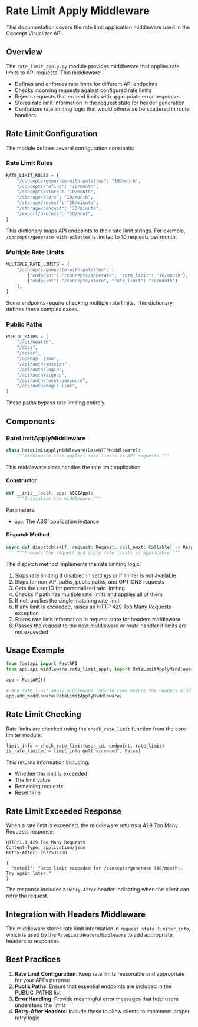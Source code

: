 # Rate Limit Apply Middleware

This documentation covers the rate limit application middleware used in the Concept Visualizer API.

## Overview

The `rate_limit_apply.py` module provides middleware that applies rate limits to API requests. This middleware:

- Defines and enforces rate limits for different API endpoints
- Checks incoming requests against configured rate limits
- Rejects requests that exceed limits with appropriate error responses
- Stores rate limit information in the request state for header generation
- Centralizes rate limiting logic that would otherwise be scattered in route handlers

## Rate Limit Configuration

The module defines several configuration constants:

### Rate Limit Rules

```python
RATE_LIMIT_RULES = {
    "/concepts/generate-with-palettes": "10/month",
    "/concepts/refine": "10/month",
    "/concepts/store": "10/month",
    "/storage/store": "10/month",
    "/storage/recent": "30/minute",
    "/storage/concept": "30/minute",
    "/export/process": "50/hour",
}
```

This dictionary maps API endpoints to their rate limit strings. For example, `/concepts/generate-with-palettes` is limited to 10 requests per month.

### Multiple Rate Limits

```python
MULTIPLE_RATE_LIMITS = {
    "/concepts/generate-with-palettes": [
        {"endpoint": "/concepts/generate", "rate_limit": "10/month"},
        {"endpoint": "/concepts/store", "rate_limit": "10/month"}
    ],
}
```

Some endpoints require checking multiple rate limits. This dictionary defines these complex cases.

### Public Paths

```python
PUBLIC_PATHS = [
    "/api/health",
    "/docs",
    "/redoc",
    "/openapi.json",
    "/api/auth/session",
    "/api/auth/login",
    "/api/auth/signup",
    "/api/auth/reset-password",
    "/api/auth/magic-link",
]
```

These paths bypass rate limiting entirely.

## Components

### RateLimitApplyMiddleware

```python
class RateLimitApplyMiddleware(BaseHTTPMiddleware):
    """Middleware that applies rate limits to API requests."""
```

This middleware class handles the rate limit application.

#### Constructor

```python
def __init__(self, app: ASGIApp):
    """Initialize the middleware."""
```

Parameters:
- `app`: The ASGI application instance

#### Dispatch Method

```python
async def dispatch(self, request: Request, call_next: Callable) -> Response:
    """Process the request and apply rate limits if applicable."""
```

The dispatch method implements the rate limiting logic:

1. Skips rate limiting if disabled in settings or if limiter is not available
2. Skips for non-API paths, public paths, and OPTIONS requests
3. Gets the user ID for personalized rate limiting
4. Checks if path has multiple rate limits and applies all of them
5. If not, applies the single matching rate limit
6. If any limit is exceeded, raises an HTTP 429 Too Many Requests exception
7. Stores rate limit information in request.state for headers middleware
8. Passes the request to the next middleware or route handler if limits are not exceeded

## Usage Example

```python
from fastapi import FastAPI
from app.api.middleware.rate_limit_apply import RateLimitApplyMiddleware

app = FastAPI()

# Add rate limit apply middleware (should come before the headers middleware)
app.add_middleware(RateLimitApplyMiddleware)
```

## Rate Limit Checking

Rate limits are checked using the `check_rate_limit` function from the core limiter module:

```python
limit_info = check_rate_limit(user_id, endpoint, rate_limit)
is_rate_limited = limit_info.get("exceeded", False)
```

This returns information including:
- Whether the limit is exceeded
- The limit value
- Remaining requests
- Reset time

## Rate Limit Exceeded Response

When a rate limit is exceeded, the middleware returns a 429 Too Many Requests response:

```
HTTP/1.1 429 Too Many Requests
Content-Type: application/json
Retry-After: 1672531200

{
  "detail": "Rate limit exceeded for /concepts/generate (10/month). Try again later."
}
```

The response includes a `Retry-After` header indicating when the client can retry the request.

## Integration with Headers Middleware

The middleware stores rate limit information in `request.state.limiter_info`, which is used by the `RateLimitHeadersMiddleware` to add appropriate headers to responses.

## Best Practices

1. **Rate Limit Configuration**: Keep rate limits reasonable and appropriate for your API's purpose
2. **Public Paths**: Ensure that essential endpoints are included in the PUBLIC_PATHS list
3. **Error Handling**: Provide meaningful error messages that help users understand the limits
4. **Retry-After Headers**: Include these to allow clients to implement proper retry logic 